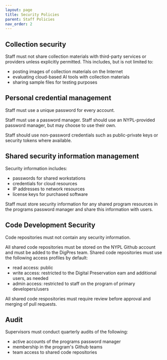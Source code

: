 ```yaml
---
layout: page
title: Security Policies
parent: Staff Policies
nav_order: 2
---
```


## Collection security

Staff must not share collection materials with third-party services or providers unless explicitly permitted.
This includes, but is not limited to:

* posting images of collection materials on the Internet
* evaluating cloud-based AI tools with collection materials
* sharing sample files for testing purposes

## Personal credential management

Staff must use a unique password for every account.

Staff must use a password manager. Staff should use an NYPL-provided password manager, but may choose to use their own.

Staff should use non-password credentials such as public-private keys or security tokens where available.

## Shared security information management

Security information includes:

* passwords for shared workstations
* credentials for cloud resources
* IP addresses to network resources
* license keys for purchased software

Staff must store security information for any shared program resources in the programs password manager and share this information with users.

## Code Development Security

Code repositories must not contain any security information.

All shared code repositories must be stored on the NYPL Github account and must be added to the DigPres team.
Shared code repositories must use the following access profiles by default:

* read access: public
* write access: restricted to the Digital Preservation eam and additional users, as needed
* admin access: restricted to staff on the program of primary developers/users

All shared code respositories must require review before approval and merging of pull requests.

## Audit

Supervisors must conduct quarterly audits of the following:

* active accounts of the programs password manager
* membership in the program's Github teams
* team access to shared code repositories
